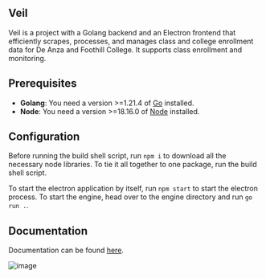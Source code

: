 ## Veil

Veil is a project with a Golang backend and an Electron frontend that efficiently scrapes, processes, and manages class and college enrollment data for De Anza and Foothill College. It supports class enrollment and monitoring.

## Prerequisites

- **Golang**: You need a version >=1.21.4 of [Go](https://go.dev/doc/install) installed.
- **Node**: You need a version >=18.16.0 of [Node](https://nodejs.org/en/download/package-manager) installed.

## Configuration

Before running the build shell script, run ```npm i``` to download all the necessary node libraries.
To tie it all together to one package, run the build shell script.

To start the electron application by itself, run ```npm start``` to start the electron process.
To start the engine, head over to the engine directory and run ```go run .```.

## Documentation

Documentation can be found [here](https://aandrewduong.gitbook.io/veil).

![image](https://github.com/aandrewduong/veil-v2-alpha/assets/135930507/e9e9205a-e115-487c-8f8d-0228f01debca)
